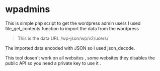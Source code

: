 # wpadmins
This is simple php script to get the wordpress admin users
I used file_get_contents function to import the data from the wordpress
>This is the data URL /wp-json/wp/v2/users/

The imported data encoded with JSON so i used json_decode.

This tool dosen't work on all websites , some websites they disables the public API so you need a private key to use it .
